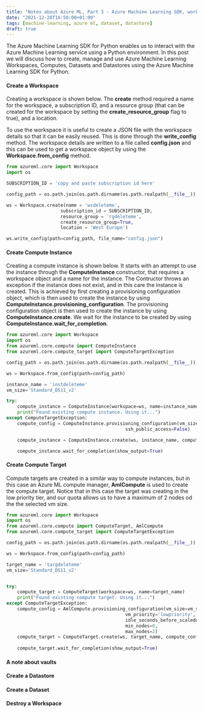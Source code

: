 ```yaml
---
title: "Notes about Azure ML, Part 3 - Azure Machine Learning SDK, working with Workspaces, Computes, Datasets and Datastores"
date: "2021-12-28T16:50:00+01:00"
tags: [machine-learning, azure ml, dataset, datastore]
draft: true
---
```


The Azure Machine Learning SDK for Python enables us to interact with the Azure Machine Learning service using a  Python environment. In this post we will discuss how to create, manage and use Azure Machine Learning Workspaces, Computes, Datasets and Datastores using the Azure Machine Learning SDK for Python.

#### Create a Workspace

Creating a workspace is shown below. The **create** method required a name for the workspace, a subscription ID, and a resource group (that can be created for the workspace by setting the **create_resource_group** flag to true), and a location.

To use the workspace it is useful to create a JSON file with the workspace details so that it can be easily reused. This is done through the **write_config** method. The workspace details are written to a file called **config.json** and this can be used to get a workspace object by using the **Workspace.from_config** method.

```python
from azureml.core import Workspace
import os

SUBSCRIPTION_ID = 'copy and paste subscription id here'

config_path = os.path.join(os.path.dirname(os.path.realpath(__file__)), '.azureml')

ws = Workspace.create(name = 'wsdeleteme',
                    subscription_id = SUBSCRIPTION_ID,
                    resource_group = 'rgdeleteme',
                    create_resource_group=True,
                    location = 'West Europe')

ws.write_config(path=config_path, file_name="config.json")
```

#### Create Compute Instance

Creating a compute instance is shown below. It starts with an attempt to use the instance through the **ComputeInstance** constructor, that requires a workspace object and a name for the instance. The Contructor throws an exception if the instance does not exist, and in this care the instance is created. This is achieved by first creating a provisioning configuration object, which is then used to create the instance by using **ComputeInstance.provisioning_configuration**. The provisioning configuration object is then used to create the instance by using **ComputeInstance.create**. We wait for the instance to be created by using **ComputeInstance.wait_for_completion**.

```python
from azureml.core import Workspace
import os
from azureml.core.compute import ComputeInstance
from azureml.core.compute_target import ComputeTargetException

config_path = os.path.join(os.path.dirname(os.path.realpath(__file__)), '.azureml')

ws = Workspace.from_config(path=config_path)

instance_name = 'instdeleteme'
vm_size='Standard_DS11_v2'

try:
    compute_instance = ComputeInstance(workspace=ws, name=instance_name)
    print("Found existing compute instance. Using it...")
except ComputeTargetException:
    compute_config = ComputeInstance.provisioning_configuration(vm_size=vm_size,
                                            ssh_public_access=False)

    compute_instance = ComputeInstance.create(ws, instance_name, compute_config)

    compute_instance.wait_for_completion(show_output=True)
```

#### Create Compute Target

Compute targets are created in a similar way to compute instances, but in this case an Azure ML compute manager, **AmlCompute** is used to create the compute target. Notice that in this case the target was creating in the low priority tier, and our quota allows us to have a maximum of 2 nodes od the the selected vm size.

```python
from azureml.core import Workspace
import os
from azureml.core.compute import ComputeTarget, AmlCompute
from azureml.core.compute_target import ComputeTargetException

config_path = os.path.join(os.path.dirname(os.path.realpath(__file__)), '.azureml')

ws = Workspace.from_config(path=config_path)

target_name = 'targdeleteme'
vm_size='Standard_DS11_v2'


try:
    compute_target = ComputeTarget(workspace=ws, name=target_name)
    print("Found existing compute target. Using it...")
except ComputeTargetException:
    compute_config = AmlCompute.provisioning_configuration(vm_size=vm_size,
                                            vm_priority='lowpriority',
                                            idle_seconds_before_scaledown=120,
                                            min_nodes=0,
                                            max_nodes=2)
    compute_target = ComputeTarget.create(ws, target_name, compute_config)
    
    compute_target.wait_for_completion(show_output=True)
```

#### A note about vaults

#### Create a Datastore

#### Create a Dataset

#### Destroy a Workspace